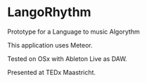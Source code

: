 # LangoRhythm
Prototype for a Language to music Algorythm

This application uses Meteor. 

Tested on OSx with Ableton Live as DAW.


Presented at TEDx Maastricht.
